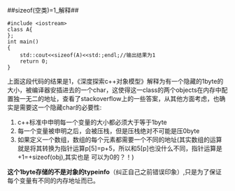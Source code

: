 ##sizeof(空类)=1_解释##

	#include <iostream>
	class A{
	};
	int main()
	{
		std::cout<<sizeof(A)<<std:;endl;//输出结果为1
		return 0;	
	}
上面这段代码的结果是1，《深度探索c++对象模型》解释为有一个隐藏的1byte的大小，被编译器安插进去的一个char，这使得这一class的两个objects在内存中配置独一无二的地址，查看了stackoverflow上的一些答案，从其他方面考虑，也确实是需要这一个隐藏char的必要性:

1.	c++标准中申明每一个变量的大小都必须大于等于1byte
2.	每一个变量被申明之后，会被压栈，但是压栈绝对不可能是压0byte
3.	如果定义一个数组，数组的每个元素都需要一个不同的地址(其实数组的运算就是将其转换为指针运算p[5]=p+5，所以和5[p]也没什么不同，指针运算是+1=+sizeof(obj),其实也是 可以为0的？！)

<strong>这个1byte存储的不是对象的typeinfo</strong>（纠正自己之前错误印象）,只是为了保证每个变量有不同的内存地址而已。
